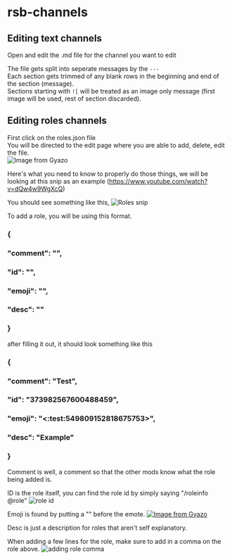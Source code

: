 # rsb-channels

## Editing text channels

Open and edit the .md file for the channel you want to edit

The file gets split into seperate messages by the `---`  
Each section gets trimmed of any blank rows in the beginning and end of the section (message).  
Sections starting with `![` will be treated as an image only message (first image will be used, rest of section discarded).  

## Editing roles channels

First click on the roles.json file  
You will be directed to the edit page where you are able to add, delete, edit the file.  
![Image from Gyazo](https://i.gyazo.com/536d7f00cdf60fa4f963c12f66104845.gif)

 Here's what you need to know to properly do those things, we will be looking at this snip as an example
(https://www.youtube.com/watch?v=dQw4w9WgXcQ)

You should see something like this, ![Roles snip](https://cdn.discordapp.com/attachments/465059517550428173/549808419251421184/unknown.png)

To add a role, you will be using this format.
###      {
###         "comment": "",
###         "id": "",
###         "emoji": "",
###         "desc": ""
###       }

after filling it out, it should look something like this
###      {
###        "comment": "Test",
###        "id": "373982567600488459",
###        "emoji": "<:test:549809152818675753>",
###        "desc": "Example"
###      }

Comment is well, a comment so that the other mods know what the role being added is.

ID is the role itself, you can find the role id by simply saying "/roleinfo @role"
![role id](https://cdn.discordapp.com/attachments/465059517550428173/549816465575116802/unknown.png)

Emoji is found by putting a "\" before the emote. 
[![Image from Gyazo](https://i.gyazo.com/25e5006590107cc9601e7e2f333e2adb.gif)](https://gyazo.com/25e5006590107cc9601e7e2f333e2adb)

Desc is just a description for roles that aren't self explanatory.

When adding a few lines for the role, make sure to add in a comma on the role above.
 ![adding role comma](https://cdn.discordapp.com/attachments/465059517550428173/549818678795829268/unknown.png)
